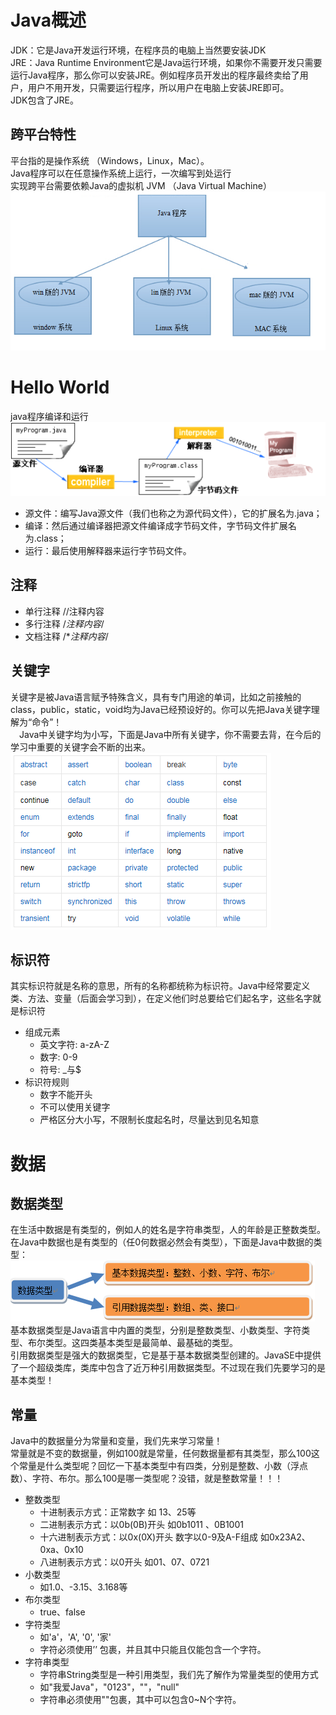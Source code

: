 # Java概述
  JDK：它是Java开发运行环境，在程序员的电脑上当然要安装JDK  
  JRE：Java Runtime Environment它是Java运行环境，如果你不需要开发只需要运行Java程序，那么你可以安装JRE。例如程序员开发出的程序最终卖给了用户，用户不用开发，只需要运行程序，所以用户在电脑上安装JRE即可。  
  JDK包含了JRE。  
## 跨平台特性
  平台指的是操作系统 （Windows，Linux，Mac）。  
  Java程序可以在任意操作系统上运行，一次编写到处运行  
  实现跨平台需要依赖Java的虚拟机 JVM （Java Virtual Machine）  
  ![text](img/doc0101.png?raw=true)  
# Hello World
  java程序编译和运行
  ![text](img/doc0102.png?raw=true)  
  * 源文件：编写Java源文件（我们也称之为源代码文件），它的扩展名为.java；
  * 编译：然后通过编译器把源文件编译成字节码文件，字节码文件扩展名为.class；
  * 运行：最后使用解释器来运行字节码文件。
## 注释
  * 单行注释    //注释内容
  * 多行注释    /*注释内容*/
  * 文档注释		/**注释内容*/
## 关键字
  关键字是被Java语言赋予特殊含义，具有专门用途的单词，比如之前接触的class，public，static，void均为Java已经预设好的。你可以先把Java关键字理解为“命令”！  
　Java中关键字均为小写，下面是Java中所有关键字，你不需要去背，在今后的学习中重要的关键字会不断的出来。  
  ![text](img/doc0103.png?raw=true)  
## 标识符
  其实标识符就是名称的意思，所有的名称都统称为标识符。Java中经常要定义类、方法、变量（后面会学习到），在定义他们时总要给它们起名字，这些名字就是标识符  
  * 组成元素
    + 英文字符: a-zA-Z
    + 数字: 0-9
    + 符号: _与$
  * 标识符规则
    + 数字不能开头
    + 不可以使用关键字
    + 严格区分大小写，不限制长度起名时，尽量达到见名知意
# 数据
## 数据类型
  在生活中数据是有类型的，例如人的姓名是字符串类型，人的年龄是正整数类型。在Java中数据也是有类型的（任0何数据必然会有类型），下面是Java中数据的类型：  
  ![text](img/doc0104.png?raw=true)  
  基本数据类型是Java语言中内置的类型，分别是整数类型、小数类型、字符类型、布尔类型。这四类基本类型是最简单、最基础的类型。  
  引用数据类型是强大的数据类型，它是基于基本数据类型创建的。JavaSE中提供了一个超级类库，类库中包含了近万种引用数据类型。不过现在我们先要学习的是基本类型！  
## 常量
  Java中的数据量分为常量和变量，我们先来学习常量！  
  常量就是不变的数据量，例如100就是常量，任何数据量都有其类型，那么100这个常量是什么类型呢？回忆一下基本类型中有四类，分别是整数、小数（浮点数）、字符、布尔。那么100是哪一类型呢？没错，就是整数常量！！！  
  * 整数类型
    + 十进制表示方式：正常数字   如 13、25等
    + 二进制表示方式：以0b(0B)开头    如0b1011 、0B1001 
    + 十六进制表示方式：以0x(0X)开头   数字以0-9及A-F组成  如0x23A2、0xa、0x10 
    + 八进制表示方式：以0开头   如01、07、0721
  * 小数类型
    + 如1.0、-3.15、3.168等
  * 布尔类型
    + true、false
  * 字符类型
    + 如'a'，'A', '0', '家'
    + 字符必须使用’’ 包裹，并且其中只能且仅能包含一个字符。
  * 字符串类型
    + 字符串String类型是一种引用类型，我们先了解作为常量类型的使用方式
    + 如"我爱Java"，"0123"，""，"null"
    + 字符串必须使用""包裹，其中可以包含0~N个字符。
    